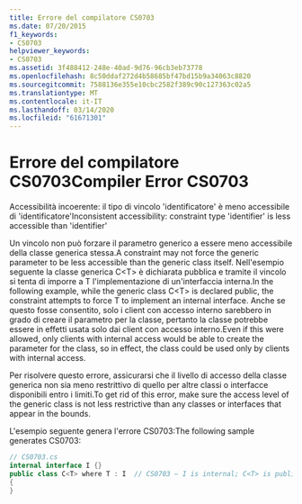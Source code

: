 ```yaml
---
title: Errore del compilatore CS0703
ms.date: 07/20/2015
f1_keywords:
- CS0703
helpviewer_keywords:
- CS0703
ms.assetid: 3f488412-248e-40ad-9d76-96cb3eb73778
ms.openlocfilehash: 8c50ddaf272d4b58685bf47bd15b9a34063c8820
ms.sourcegitcommit: 7588136e355e10cbc2582f389c90c127363c02a5
ms.translationtype: MT
ms.contentlocale: it-IT
ms.lasthandoff: 03/14/2020
ms.locfileid: "61671301"
---
```

# <a name="compiler-error-cs0703"></a><span data-ttu-id="9f6d8-102">Errore del compilatore CS0703</span><span class="sxs-lookup"><span data-stu-id="9f6d8-102">Compiler Error CS0703</span></span>
<span data-ttu-id="9f6d8-103">Accessibilità incoerente: il tipo di vincolo 'identificatore' è meno accessibile di 'identificatore'</span><span class="sxs-lookup"><span data-stu-id="9f6d8-103">Inconsistent accessibility: constraint type 'identifier' is less accessible than 'identifier'</span></span>  
  
 <span data-ttu-id="9f6d8-104">Un vincolo non può forzare il parametro generico a essere meno accessibile della classe generica stessa.</span><span class="sxs-lookup"><span data-stu-id="9f6d8-104">A constraint may not force the generic parameter to be less accessible than the generic class itself.</span></span> <span data-ttu-id="9f6d8-105">Nell'esempio seguente la classe generica C\<T> è dichiarata pubblica e tramite il vincolo si tenta di imporre a T l'implementazione di un'interfaccia interna.</span><span class="sxs-lookup"><span data-stu-id="9f6d8-105">In the following example, while the generic class C\<T> is declared public, the constraint attempts to force T to implement an internal interface.</span></span> <span data-ttu-id="9f6d8-106">Anche se questo fosse consentito, solo i client con accesso interno sarebbero in grado di creare il parametro per la classe, pertanto la classe potrebbe essere in effetti usata solo dai client con accesso interno.</span><span class="sxs-lookup"><span data-stu-id="9f6d8-106">Even if this were allowed, only clients with internal access would be able to create the parameter for the class, so in effect, the class could be used only by clients with internal access.</span></span>  
  
 <span data-ttu-id="9f6d8-107">Per risolvere questo errore, assicurarsi che il livello di accesso della classe generica non sia meno restrittivo di quello per altre classi o interfacce disponibili entro i limiti.</span><span class="sxs-lookup"><span data-stu-id="9f6d8-107">To get rid of this error, make sure the access level of the generic class is not less restrictive than any classes or interfaces that appear in the bounds.</span></span>  
  
 <span data-ttu-id="9f6d8-108">L'esempio seguente genera l'errore CS0703:</span><span class="sxs-lookup"><span data-stu-id="9f6d8-108">The following sample generates CS0703:</span></span>  
  
```csharp  
// CS0703.cs  
internal interface I {}  
public class C<T> where T : I  // CS0703 – I is internal; C<T> is public  
{  
}  
```
